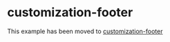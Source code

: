 # customization-footer

This example has been moved to [customization-footer](../.././customization-footer)
